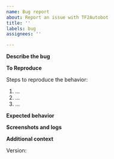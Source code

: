 ```yaml
---
name: Bug report
about: Report an issue with TF2Autobot
title: ''
labels: bug
assignees: ''

---
```


<!--
  Your issue may already be reported!
  Please search on the [issue tracker](https://github.com/TF2Autobot/autobot.tf/search?type=Issues) before creating one.
-->

**Describe the bug**
<!--
  A clear and concise description of what the bug is.
-->

**To Reproduce**

Steps to reproduce the behavior:

1. ... 
2. ...
3. ...

<!--
  For example
  1. Send trade offer '...'
  2. Add items '....'
  3. Click confirm '....'
  4. See error
-->

**Expected behavior**
<!--
  A clear and concise description of what you expected to happen.
-->

**Screenshots and logs**
<!--
  If applicable, add screenshots and the log file to help explain your problem.

  For errors, add a screenshot of the error. If that is not possible, then see the error log.

  Log files are located at `~/autobot.tf/logs`. There are three log files:
  * <DATE>.log - Default log file (excluding error and trade log levels)
  * error.log - Error log
-->

**Additional context**
<!--
  Add any other context about the problem here.
-->

Version: 
